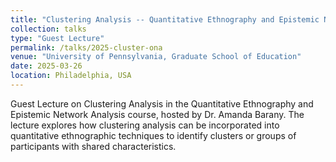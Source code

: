 ```yaml
---
title: "Clustering Analysis -- Quantitative Ethnography and Epistemic Network Analysis"
collection: talks
type: "Guest Lecture"
permalink: /talks/2025-cluster-ona
venue: "University of Pennsylvania, Graduate School of Education"
date: 2025-03-26
location: Philadelphia, USA
---
```

Guest Lecture on Clustering Analysis in the Quantitative Ethnography and Epistemic Network Analysis course, hosted by Dr. Amanda Barany. The lecture explores how clustering analysis can be incorporated into quantitative ethnographic techniques to identify clusters or groups of participants with shared characteristics.
